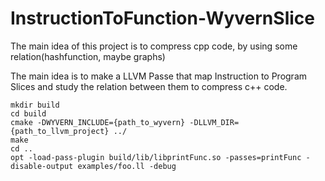 # InstructionToFunction-WyvernSlice

The main idea of this project is to compress cpp code, by using some relation(hashfunction, maybe graphs)

The main idea is to make a LLVM Passe that map Instruction to Program Slices and study the relation between them to compress c++ code.

```shell
mkdir build
cd build
cmake -DWYVERN_INCLUDE={path_to_wyvern} -DLLVM_DIR={path_to_llvm_project} ../
make
cd ..
opt -load-pass-plugin build/lib/libprintFunc.so -passes=printFunc -disable-output examples/foo.ll -debug


```
